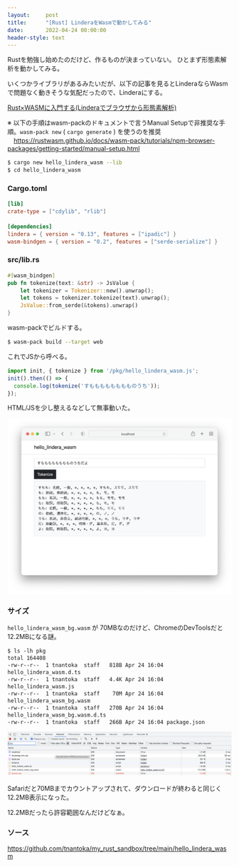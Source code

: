 ```yaml
---
layout:     post
title:      "[Rust] LinderaをWasmで動かしてみる"
date:       2022-04-24 00:00:00
header-style: text
---
```


Rustを勉強し始めたのだけど、作るものが決まっていない。
ひとまず形態素解析を動かしてみる。

いくつかライブラリがあるみたいだが、以下の記事を見るとLinderaならWasmで問題なく動きそうな気配だったので、Linderaにする。

[Rust×WASMに入門する(Linderaでブラウザから形態素解析)](https://shine-bal.hatenablog.com/entry/2021/08/15/210915)

※ 以下の手順はwasm-packのドキュメントで言うManual Setupで非推奨な手順。`wasm-pack new` ( `cargo generate` ) を使うのを推奨  
　<https://rustwasm.github.io/docs/wasm-pack/tutorials/npm-browser-packages/getting-started/manual-setup.html>

```sh
$ cargo new hello_lindera_wasm --lib
$ cd hello_lindera_wasm
```

### Cargo.toml

```toml
[lib]
crate-type = ["cdylib", "rlib"]

[dependencies]
lindera = { version = "0.13", features = ["ipadic"] }
wasm-bindgen = { version = "0.2", features = ["serde-serialize"] }
```

### src/lib.rs

```rust
#[wasm_bindgen]
pub fn tokenize(text: &str) -> JsValue {
    let tokenizer = Tokenizer::new().unwrap();
    let tokens = tokenizer.tokenize(text).unwrap();
    JsValue::from_serde(&tokens).unwrap()
}
```

wasm-packでビルドする。

```sh
$ wasm-pack build --target web
```

これでJSから呼べる。

```js
import init, { tokenize } from '/pkg/hello_lindera_wasm.js';
init().then(() => {
  console.log(tokenize('すもももももももものうち'));
});
```

HTML/JSを少し整えるなどして無事動いた。

![](/img/in-post/2022-04-24-000001/1.png)

### サイズ

`hello_lindera_wasm_bg.wasm` が 70MBなのだけど、ChromeのDevToolsだと12.2MBになる謎。

```
$ ls -lh pkg
total 164408
-rw-r--r--  1 tnantoka  staff   818B Apr 24 16:04 hello_lindera_wasm.d.ts
-rw-r--r--  1 tnantoka  staff   4.4K Apr 24 16:04 hello_lindera_wasm.js
-rw-r--r--  1 tnantoka  staff    70M Apr 24 16:04 hello_lindera_wasm_bg.wasm
-rw-r--r--  1 tnantoka  staff   270B Apr 24 16:04 hello_lindera_wasm_bg.wasm.d.ts
-rw-r--r--  1 tnantoka  staff   266B Apr 24 16:04 package.json
```

![](/img/in-post/2022-04-24-000001/2.png)

Safariだと70MBまでカウントアップされて、ダウンロードが終わると同じく12.2MB表示になった。

12.2MBだったら許容範囲なんだけどなぁ。

### ソース

<https://github.com/tnantoka/my_rust_sandbox/tree/main/hello_lindera_wasm>